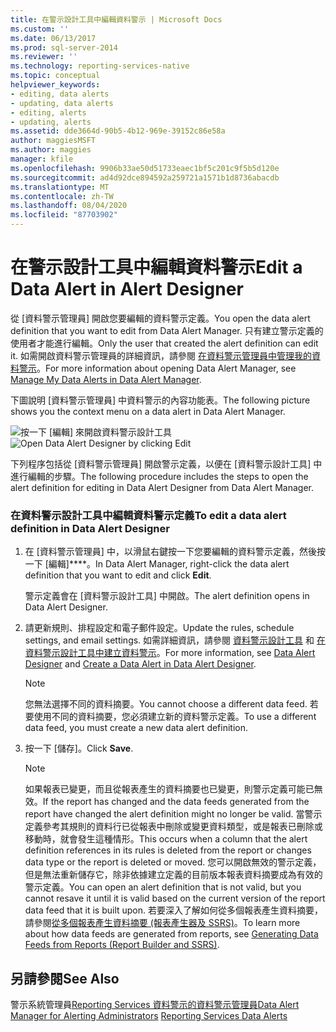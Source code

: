 ```yaml
---
title: 在警示設計工具中編輯資料警示 | Microsoft Docs
ms.custom: ''
ms.date: 06/13/2017
ms.prod: sql-server-2014
ms.reviewer: ''
ms.technology: reporting-services-native
ms.topic: conceptual
helpviewer_keywords:
- editing, data alerts
- updating, data alerts
- editing, alerts
- updating, alerts
ms.assetid: dde3664d-90b5-4b12-969e-39152c86e58a
author: maggiesMSFT
ms.author: maggies
manager: kfile
ms.openlocfilehash: 9906b33ae50d51733eaec1bf5c201c9f5b5d120e
ms.sourcegitcommit: ad4d92dce894592a259721a1571b1d8736abacdb
ms.translationtype: MT
ms.contentlocale: zh-TW
ms.lasthandoff: 08/04/2020
ms.locfileid: "87703902"
---
```

# <a name="edit-a-data-alert-in-alert-designer"></a><span data-ttu-id="e64cb-102">在警示設計工具中編輯資料警示</span><span class="sxs-lookup"><span data-stu-id="e64cb-102">Edit a Data Alert in Alert Designer</span></span>
  <span data-ttu-id="e64cb-103">從 [資料警示管理員] 開啟您要編輯的資料警示定義。</span><span class="sxs-lookup"><span data-stu-id="e64cb-103">You open the data alert definition that you want to edit from Data Alert Manager.</span></span> <span data-ttu-id="e64cb-104">只有建立警示定義的使用者才能進行編輯。</span><span class="sxs-lookup"><span data-stu-id="e64cb-104">Only the user that created the alert definition can edit it.</span></span> <span data-ttu-id="e64cb-105">如需開啟資料警示管理員的詳細資訊，請參閱 [在資料警示管理員中管理我的資料警示](manage-my-data-alerts-in-data-alert-manager.md)。</span><span class="sxs-lookup"><span data-stu-id="e64cb-105">For more information about opening Data Alert Manager, see [Manage My Data Alerts in Data Alert Manager](manage-my-data-alerts-in-data-alert-manager.md).</span></span>

 <span data-ttu-id="e64cb-106">下圖說明 [資料警示管理員] 中資料警示的內容功能表。</span><span class="sxs-lookup"><span data-stu-id="e64cb-106">The following picture shows you the context menu on a data alert in Data Alert Manager.</span></span>

 <span data-ttu-id="e64cb-107">![按一下 [編輯] 來開啟資料警示設計工具](media/rs-alertmanageriwopendesigner.gif "按一下 [編輯] 來開啟資料警示設計工具")</span><span class="sxs-lookup"><span data-stu-id="e64cb-107">![Open Data Alert Designer by clicking Edit](media/rs-alertmanageriwopendesigner.gif "Open Data Alert Designer by clicking Edit")</span></span>

 <span data-ttu-id="e64cb-108">下列程序包括從 [資料警示管理員] 開啟警示定義，以便在 [資料警示設計工具] 中進行編輯的步驟。</span><span class="sxs-lookup"><span data-stu-id="e64cb-108">The following procedure includes the steps to open the alert definition for editing in Data Alert Designer from Data Alert Manager.</span></span>

### <a name="to-edit-a-data-alert-definition-in-data-alert-designer"></a><span data-ttu-id="e64cb-109">在資料警示設計工具中編輯資料警示定義</span><span class="sxs-lookup"><span data-stu-id="e64cb-109">To edit a data alert definition in Data Alert Designer</span></span>

1.  <span data-ttu-id="e64cb-110">在 [資料警示管理員] 中，以滑鼠右鍵按一下您要編輯的資料警示定義，然後按一下 [編輯]\*\*\*\*。</span><span class="sxs-lookup"><span data-stu-id="e64cb-110">In Data Alert Manager, right-click the data alert definition that you want to edit and click **Edit**.</span></span>

     <span data-ttu-id="e64cb-111">警示定義會在 [資料警示設計工具] 中開啟。</span><span class="sxs-lookup"><span data-stu-id="e64cb-111">The alert definition opens in Data Alert Designer.</span></span>

2.  <span data-ttu-id="e64cb-112">請更新規則、排程設定和電子郵件設定。</span><span class="sxs-lookup"><span data-stu-id="e64cb-112">Update the rules, schedule settings, and email settings.</span></span> <span data-ttu-id="e64cb-113">如需詳細資訊，請參閱 [資料警示設計工具](../../2014/reporting-services/data-alert-designer.md) 和 [在資料警示設計工具中建立資料警示](create-a-data-alert-in-data-alert-designer.md)。</span><span class="sxs-lookup"><span data-stu-id="e64cb-113">For more information, see [Data Alert Designer](../../2014/reporting-services/data-alert-designer.md) and [Create a Data Alert in Data Alert Designer](create-a-data-alert-in-data-alert-designer.md).</span></span>

    > [!NOTE]
    >  <span data-ttu-id="e64cb-114">您無法選擇不同的資料摘要。</span><span class="sxs-lookup"><span data-stu-id="e64cb-114">You cannot choose a different data feed.</span></span> <span data-ttu-id="e64cb-115">若要使用不同的資料摘要，您必須建立新的資料警示定義。</span><span class="sxs-lookup"><span data-stu-id="e64cb-115">To use a different data feed, you must create a new data alert definition.</span></span>

3.  <span data-ttu-id="e64cb-116">按一下 [儲存]。</span><span class="sxs-lookup"><span data-stu-id="e64cb-116">Click **Save**.</span></span>

    > [!NOTE]
    >  <span data-ttu-id="e64cb-117">如果報表已變更，而且從報表產生的資料摘要也已變更，則警示定義可能已無效。</span><span class="sxs-lookup"><span data-stu-id="e64cb-117">If the report has changed and the data feeds generated from the report have changed the alert definition might no longer be valid.</span></span> <span data-ttu-id="e64cb-118">當警示定義參考其規則的資料行已從報表中刪除或變更資料類型，或是報表已刪除或移動時，就會發生這種情形。</span><span class="sxs-lookup"><span data-stu-id="e64cb-118">This occurs when a column that the alert definition references in its rules is deleted from the report or changes data type or the report is deleted or moved.</span></span> <span data-ttu-id="e64cb-119">您可以開啟無效的警示定義，但是無法重新儲存它，除非依據建立定義的目前版本報表資料摘要成為有效的警示定義。</span><span class="sxs-lookup"><span data-stu-id="e64cb-119">You can open an alert definition that is not valid, but you cannot resave it until it is valid based on the current version of the report data feed that it is built upon.</span></span> <span data-ttu-id="e64cb-120">若要深入了解如何從多個報表產生資料摘要，請參閱[從多個報表產生資料摘要 &#40;報表產生器及 SSRS&#41;](report-builder/generating-data-feeds-from-reports-report-builder-and-ssrs.md)。</span><span class="sxs-lookup"><span data-stu-id="e64cb-120">To learn more about how data feeds are generated from reports, see [Generating Data Feeds from Reports &#40;Report Builder and SSRS&#41;](report-builder/generating-data-feeds-from-reports-report-builder-and-ssrs.md).</span></span>

## <a name="see-also"></a><span data-ttu-id="e64cb-121">另請參閱</span><span class="sxs-lookup"><span data-stu-id="e64cb-121">See Also</span></span>
 <span data-ttu-id="e64cb-122">警示系統管理員[Reporting Services 資料警示](../ssms/agent/alerts.md)[的資料警示管理員](../../2014/reporting-services/data-alert-manager-for-alerting-administrators.md)</span><span class="sxs-lookup"><span data-stu-id="e64cb-122">[Data Alert Manager for Alerting Administrators](../../2014/reporting-services/data-alert-manager-for-alerting-administrators.md) [Reporting Services Data Alerts](../ssms/agent/alerts.md)</span></span>


